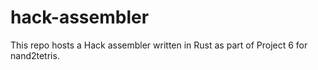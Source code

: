 # hack-assembler
This repo hosts a Hack assembler written in Rust as part of Project 6 for nand2tetris.
